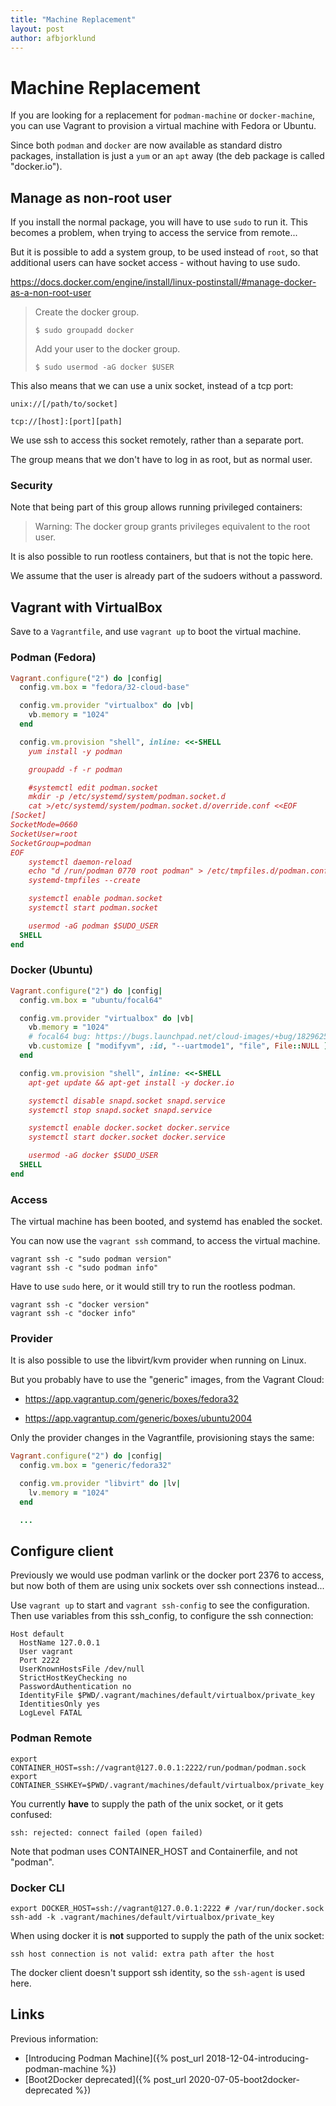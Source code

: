 ```yaml
---
title: "Machine Replacement"
layout: post
author: afbjorklund
---
```


# Machine Replacement

If you are looking for a replacement for `podman-machine` or `docker-machine`,<br />
you can use Vagrant to provision a virtual machine with Fedora or Ubuntu.

Since both `podman` and `docker` are now available as standard distro packages,
installation is just a `yum` or an `apt` away (the deb package is called "docker.io").

## Manage as non-root user

If you install the normal package, you will have to use `sudo` to run it.
This becomes a problem, when trying to access the service from remote...

But it is possible to add a system group, to be used instead of `root`,
so that additional users can have socket access - without having to use sudo.

<https://docs.docker.com/engine/install/linux-postinstall/#manage-docker-as-a-non-root-user>

> Create the docker group.
>
> `$ sudo groupadd docker`
>
> Add your user to the docker group.
>
> `$ sudo usermod -aG docker $USER`

This also means that we can use a unix socket, instead of a tcp port:

`unix://[/path/to/socket]`

`tcp://[host]:[port][path]`

We use ssh to access this socket remotely, rather than a separate port.

The group means that we don't have to log in as root, but as normal user.

### Security

Note that being part of this group allows running privileged containers:

> Warning: The docker group grants privileges equivalent to the root user.

It is also possible to run rootless containers, but that is not the topic here.

We assume that the user is already part of the sudoers without a password.

## Vagrant with VirtualBox

Save to a `Vagrantfile`, and use `vagrant up` to boot the virtual machine.

### Podman (Fedora)

```ruby
Vagrant.configure("2") do |config|
  config.vm.box = "fedora/32-cloud-base"

  config.vm.provider "virtualbox" do |vb|
    vb.memory = "1024"
  end

  config.vm.provision "shell", inline: <<-SHELL
    yum install -y podman

    groupadd -f -r podman

    #systemctl edit podman.socket
    mkdir -p /etc/systemd/system/podman.socket.d
    cat >/etc/systemd/system/podman.socket.d/override.conf <<EOF
[Socket]
SocketMode=0660
SocketUser=root
SocketGroup=podman
EOF
    systemctl daemon-reload
    echo "d /run/podman 0770 root podman" > /etc/tmpfiles.d/podman.conf
    systemd-tmpfiles --create

    systemctl enable podman.socket
    systemctl start podman.socket

    usermod -aG podman $SUDO_USER
  SHELL
end
```

### Docker (Ubuntu)

```ruby
Vagrant.configure("2") do |config|
  config.vm.box = "ubuntu/focal64"

  config.vm.provider "virtualbox" do |vb|
    vb.memory = "1024"
    # focal64 bug: https://bugs.launchpad.net/cloud-images/+bug/1829625
    vb.customize [ "modifyvm", :id, "--uartmode1", "file", File::NULL ]
  end

  config.vm.provision "shell", inline: <<-SHELL
    apt-get update && apt-get install -y docker.io

    systemctl disable snapd.socket snapd.service
    systemctl stop snapd.socket snapd.service

    systemctl enable docker.socket docker.service
    systemctl start docker.socket docker.service

    usermod -aG docker $SUDO_USER
  SHELL
end
```

### Access

The virtual machine has been booted, and systemd has enabled the socket.

You can now use the `vagrant ssh` command, to access the virtual machine.

```shell
vagrant ssh -c "sudo podman version"
vagrant ssh -c "sudo podman info"
```

Have to use `sudo` here, or it would still try to run the rootless podman.

```shell
vagrant ssh -c "docker version"
vagrant ssh -c "docker info"
```

### Provider

It is also possible to use the libvirt/kvm provider when running on Linux.

But you probably have to use the "generic" images, from the Vagrant Cloud:

* <https://app.vagrantup.com/generic/boxes/fedora32>

* <https://app.vagrantup.com/generic/boxes/ubuntu2004>

Only the provider changes in the Vagrantfile, provisioning stays the same:

```ruby
Vagrant.configure("2") do |config|
  config.vm.box = "generic/fedora32"

  config.vm.provider "libvirt" do |lv|
    lv.memory = "1024"
  end

  ...
```

## Configure client

Previously we would use podman varlink or the docker port 2376 to access,
but now both of them are using unix sockets over ssh connections instead...

Use `vagrant up` to start and `vagrant ssh-config` to see the configuration.
Then use variables from this ssh_config, to configure the ssh connection:

```text
Host default
  HostName 127.0.0.1
  User vagrant
  Port 2222
  UserKnownHostsFile /dev/null
  StrictHostKeyChecking no
  PasswordAuthentication no
  IdentityFile $PWD/.vagrant/machines/default/virtualbox/private_key
  IdentitiesOnly yes
  LogLevel FATAL
```

### Podman Remote

```shell
export CONTAINER_HOST=ssh://vagrant@127.0.0.1:2222/run/podman/podman.sock
export CONTAINER_SSHKEY=$PWD/.vagrant/machines/default/virtualbox/private_key
```

You currently **have** to supply the path of the unix socket, or it gets confused:

`ssh: rejected: connect failed (open failed)`

Note that podman uses CONTAINER_HOST and Containerfile, and not "podman".

### Docker CLI

```shell
export DOCKER_HOST=ssh://vagrant@127.0.0.1:2222 # /var/run/docker.sock
ssh-add -k .vagrant/machines/default/virtualbox/private_key
```

When using docker it is **not** supported to supply the path of the unix socket:

`ssh host connection is not valid: extra path after the host`

The docker client doesn't support ssh identity, so the `ssh-agent` is used here.

## Links

Previous information:

* [Introducing Podman Machine]({% post_url 2018-12-04-introducing-podman-machine %})
* [Boot2Docker deprecated]({% post_url 2020-07-05-boot2docker-deprecated %})

